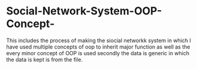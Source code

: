 # Social-Network-System-OOP-Concept-
This includes the process of making the siocial networkk system in which I have used multiple concepts of oop to inherit major function as well as the every minor concept of OOP is used secondly the data is generic in which the data is kept is from the file.
